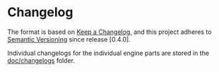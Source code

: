 # Changelog
The format is based on [Keep a Changelog](https://keepachangelog.com/en/1.0.0/),
and this project adheres to [Semantic Versioning](https://semver.org/spec/v2.0.0.html) since release [0.4.0].

Individual changelogs for the individual engine parts are stored in the [doc/changelogs](doc/changelogs) folder.
